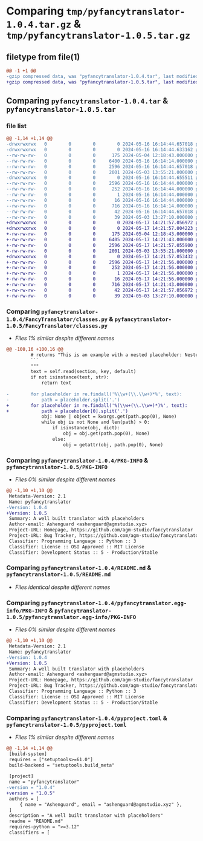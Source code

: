 # Comparing `tmp/pyfancytranslator-1.0.4.tar.gz` & `tmp/pyfancytranslator-1.0.5.tar.gz`

## filetype from file(1)

```diff
@@ -1 +1 @@
-gzip compressed data, was "pyfancytranslator-1.0.4.tar", last modified: Thu May 16 16:14:44 2024, max compression
+gzip compressed data, was "pyfancytranslator-1.0.5.tar", last modified: Fri May 17 14:21:57 2024, max compression
```

## Comparing `pyfancytranslator-1.0.4.tar` & `pyfancytranslator-1.0.5.tar`

### file list

```diff
@@ -1,14 +1,14 @@
-drwxrwxrwx   0        0        0        0 2024-05-16 16:14:44.657018 pyfancytranslator-1.0.4/
-drwxrwxrwx   0        0        0        0 2024-05-16 16:14:44.633162 pyfancytranslator-1.0.4/FancyTranslator/
--rw-rw-rw-   0        0        0      175 2024-05-04 12:18:43.000000 pyfancytranslator-1.0.4/FancyTranslator/__init__.py
--rw-rw-rw-   0        0        0     6400 2024-05-16 16:14:14.000000 pyfancytranslator-1.0.4/FancyTranslator/classes.py
--rw-rw-rw-   0        0        0     2596 2024-05-16 16:14:44.657018 pyfancytranslator-1.0.4/PKG-INFO
--rw-rw-rw-   0        0        0     2001 2024-05-03 13:55:21.000000 pyfancytranslator-1.0.4/README.md
-drwxrwxrwx   0        0        0        0 2024-05-16 16:14:44.655511 pyfancytranslator-1.0.4/pyfancytranslator.egg-info/
--rw-rw-rw-   0        0        0     2596 2024-05-16 16:14:44.000000 pyfancytranslator-1.0.4/pyfancytranslator.egg-info/PKG-INFO
--rw-rw-rw-   0        0        0      252 2024-05-16 16:14:44.000000 pyfancytranslator-1.0.4/pyfancytranslator.egg-info/SOURCES.txt
--rw-rw-rw-   0        0        0        1 2024-05-16 16:14:44.000000 pyfancytranslator-1.0.4/pyfancytranslator.egg-info/dependency_links.txt
--rw-rw-rw-   0        0        0       16 2024-05-16 16:14:44.000000 pyfancytranslator-1.0.4/pyfancytranslator.egg-info/top_level.txt
--rw-rw-rw-   0        0        0      716 2024-05-16 16:14:14.000000 pyfancytranslator-1.0.4/pyproject.toml
--rw-rw-rw-   0        0        0       42 2024-05-16 16:14:44.657018 pyfancytranslator-1.0.4/setup.cfg
--rw-rw-rw-   0        0        0       39 2024-05-03 13:27:10.000000 pyfancytranslator-1.0.4/setup.py
+drwxrwxrwx   0        0        0        0 2024-05-17 14:21:57.056972 pyfancytranslator-1.0.5/
+drwxrwxrwx   0        0        0        0 2024-05-17 14:21:57.004223 pyfancytranslator-1.0.5/FancyTranslator/
+-rw-rw-rw-   0        0        0      175 2024-05-04 12:18:43.000000 pyfancytranslator-1.0.5/FancyTranslator/__init__.py
+-rw-rw-rw-   0        0        0     6405 2024-05-17 14:21:43.000000 pyfancytranslator-1.0.5/FancyTranslator/classes.py
+-rw-rw-rw-   0        0        0     2596 2024-05-17 14:21:57.055900 pyfancytranslator-1.0.5/PKG-INFO
+-rw-rw-rw-   0        0        0     2001 2024-05-03 13:55:21.000000 pyfancytranslator-1.0.5/README.md
+drwxrwxrwx   0        0        0        0 2024-05-17 14:21:57.053432 pyfancytranslator-1.0.5/pyfancytranslator.egg-info/
+-rw-rw-rw-   0        0        0     2596 2024-05-17 14:21:56.000000 pyfancytranslator-1.0.5/pyfancytranslator.egg-info/PKG-INFO
+-rw-rw-rw-   0        0        0      252 2024-05-17 14:21:56.000000 pyfancytranslator-1.0.5/pyfancytranslator.egg-info/SOURCES.txt
+-rw-rw-rw-   0        0        0        1 2024-05-17 14:21:56.000000 pyfancytranslator-1.0.5/pyfancytranslator.egg-info/dependency_links.txt
+-rw-rw-rw-   0        0        0       16 2024-05-17 14:21:56.000000 pyfancytranslator-1.0.5/pyfancytranslator.egg-info/top_level.txt
+-rw-rw-rw-   0        0        0      716 2024-05-17 14:21:43.000000 pyfancytranslator-1.0.5/pyproject.toml
+-rw-rw-rw-   0        0        0       42 2024-05-17 14:21:57.056972 pyfancytranslator-1.0.5/setup.cfg
+-rw-rw-rw-   0        0        0       39 2024-05-03 13:27:10.000000 pyfancytranslator-1.0.5/setup.py
```

### Comparing `pyfancytranslator-1.0.4/FancyTranslator/classes.py` & `pyfancytranslator-1.0.5/FancyTranslator/classes.py`

 * *Files 1% similar despite different names*

```diff
@@ -100,16 +100,16 @@
         # returns "This is an example with a nested placeholder: Nested"
         ```
         """
         text = self.read(section, key, default)
         if not isinstance(text, str):
             return text
 
-        for placeholder in re.findall('%\\w+(\\.\\w+)*%', text):
-            path = placeholder.split('.')
+        for placeholder in re.findall('%(\\w+(\\.\\w+)*)%', text):
+            path = placeholder[0].split('.')
             obj: None | object = kwargs.get(path.pop(0), None)
             while obj is not None and len(path) > 0:
                 if isinstance(obj, dict):
                     obj = obj.get(path.pop(0), None)
                 else:
                     obj = getattr(obj, path.pop(0), None)
```

### Comparing `pyfancytranslator-1.0.4/PKG-INFO` & `pyfancytranslator-1.0.5/PKG-INFO`

 * *Files 0% similar despite different names*

```diff
@@ -1,10 +1,10 @@
 Metadata-Version: 2.1
 Name: pyfancytranslator
-Version: 1.0.4
+Version: 1.0.5
 Summary: A well built translator with placeholders
 Author-email: Ashenguard <ashenguard@agmstudio.xyz>
 Project-URL: Homepage, https://github.com/agm-studio/fancytranslator
 Project-URL: Bug Tracker, https://github.com/agm-studio/fancytranslator/issues
 Classifier: Programming Language :: Python :: 3
 Classifier: License :: OSI Approved :: MIT License
 Classifier: Development Status :: 5 - Production/Stable
```

### Comparing `pyfancytranslator-1.0.4/README.md` & `pyfancytranslator-1.0.5/README.md`

 * *Files identical despite different names*

### Comparing `pyfancytranslator-1.0.4/pyfancytranslator.egg-info/PKG-INFO` & `pyfancytranslator-1.0.5/pyfancytranslator.egg-info/PKG-INFO`

 * *Files 0% similar despite different names*

```diff
@@ -1,10 +1,10 @@
 Metadata-Version: 2.1
 Name: pyfancytranslator
-Version: 1.0.4
+Version: 1.0.5
 Summary: A well built translator with placeholders
 Author-email: Ashenguard <ashenguard@agmstudio.xyz>
 Project-URL: Homepage, https://github.com/agm-studio/fancytranslator
 Project-URL: Bug Tracker, https://github.com/agm-studio/fancytranslator/issues
 Classifier: Programming Language :: Python :: 3
 Classifier: License :: OSI Approved :: MIT License
 Classifier: Development Status :: 5 - Production/Stable
```

### Comparing `pyfancytranslator-1.0.4/pyproject.toml` & `pyfancytranslator-1.0.5/pyproject.toml`

 * *Files 1% similar despite different names*

```diff
@@ -1,14 +1,14 @@
 [build-system]
 requires = ["setuptools>=61.0"]
 build-backend = "setuptools.build_meta"
 
 [project]
 name = "pyfancytranslator"
-version = "1.0.4"
+version = "1.0.5"
 authors = [
     { name = "Ashenguard", email = "ashenguard@agmstudio.xyz" },
 ]
 description = "A well built translator with placeholders"
 readme = "README.md"
 requires-python = ">=3.12"
 classifiers = [
```

